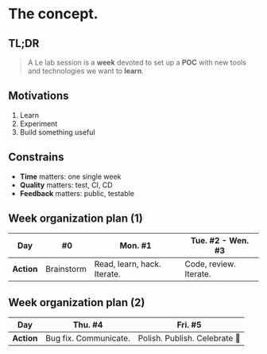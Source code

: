 # The concept.


## TL;DR

> A Le lab session is a **week** devoted to set up a **POC** with new tools and
technologies we want to **learn**.


## Motivations

1. Learn
2. Experiment
3. Build something useful


## Constrains

* **Time** matters: one single week
* **Quality** matters: test, CI, CD
* **Feedback** matters: public, testable


## Week organization plan (1)

| Day        | #0         | Mon. #1                     | Tue. #2 - Wen. #3      |
| ---------- | ---------- | --------------------------- | ---------------------- |
| **Action** | Brainstorm | Read, learn, hack. Iterate. | Code, review. Iterate. |


## Week organization plan (2)

| Day        | Thu. #4               | Fri. #5                      |
| ---------- | --------------------- | ---------------------------- |
| **Action** | Bug fix. Communicate. | Polish. Publish. Celebrate 🎉 |
